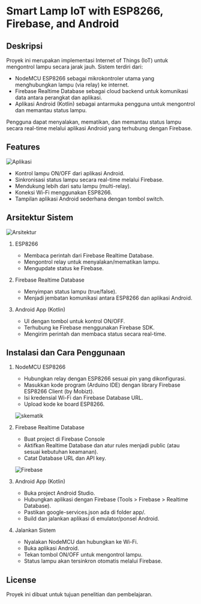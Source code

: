 # Smart Lamp IoT with ESP8266, Firebase, and Android


## Deskripsi

Proyek ini merupakan implementasi Internet of Things (IoT) untuk mengontrol lampu secara jarak jauh.
Sistem terdiri dari:

- NodeMCU ESP8266 sebagai mikrokontroler utama yang menghubungkan lampu (via relay) ke internet.
- Firebase Realtime Database sebagai cloud backend untuk komunikasi data antara perangkat dan aplikasi.
- Aplikasi Android (Kotlin) sebagai antarmuka pengguna untuk mengontrol dan memantau status lampu.

Pengguna dapat menyalakan, mematikan, dan memantau status lampu secara real-time melalui aplikasi Android yang terhubung dengan Firebase.

## Features
![Aplikasi](aplikasi.jpg)
- Kontrol lampu ON/OFF dari aplikasi Android.
- Sinkronisasi status lampu secara real-time melalui Firebase.
- Mendukung lebih dari satu lampu (multi-relay).
- Koneksi Wi-Fi menggunakan ESP8266.
- Tampilan aplikasi Android sederhana dengan tombol switch.

## Arsitektur Sistem
![Arsitektur](flowchart.png)
1. ESP8266
    - Membaca perintah dari Firebase Realtime Database.
    - Mengontrol relay untuk menyalakan/mematikan lampu.
    - Mengupdate status ke Firebase.

2. Firebase Realtime Database
    - Menyimpan status lampu (true/false).
    - Menjadi jembatan komunikasi antara ESP8266 dan aplikasi Android.

3. Android App (Kotlin)
    - UI dengan tombol untuk kontrol ON/OFF.
    - Terhubung ke Firebase menggunakan Firebase SDK.
    - Mengirim perintah dan membaca status secara real-time.

## Instalasi dan Cara Penggunaan
1. NodeMCU ESP8266
    - Hubungkan relay dengan ESP8266 sesuai pin yang dikonfigurasi.
    - Masukkan kode program (Arduino IDE) dengan library Firebase ESP8266 Client (by Mobizt).
    - Isi kredensial Wi-Fi dan Firebase Database URL.
    - Upload kode ke board ESP8266.
  
    ![skematik](skematik_bb.png)

2. Firebase Realtime Database
    - Buat project di Firebase Console
    - Aktifkan Realtime Database dan atur rules menjadi public (atau sesuai kebutuhan keamanan).
    - Catat Database URL dan API key.
  
    ![Firebase](firebase.png)

3. Android App (Kotlin)
    - Buka project Android Studio.
    - Hubungkan aplikasi dengan Firebase (Tools > Firebase > Realtime Database).
    - Pastikan google-services.json ada di folder app/.
    - Build dan jalankan aplikasi di emulator/ponsel Android.

4. Jalankan Sistem
    - Nyalakan NodeMCU dan hubungkan ke Wi-Fi.
    - Buka aplikasi Android.
    - Tekan tombol ON/OFF untuk mengontrol lampu.
    - Status lampu akan tersinkron otomatis melalui Firebase.
    
## License
Proyek ini dibuat untuk tujuan penelitian dan pembelajaran.
